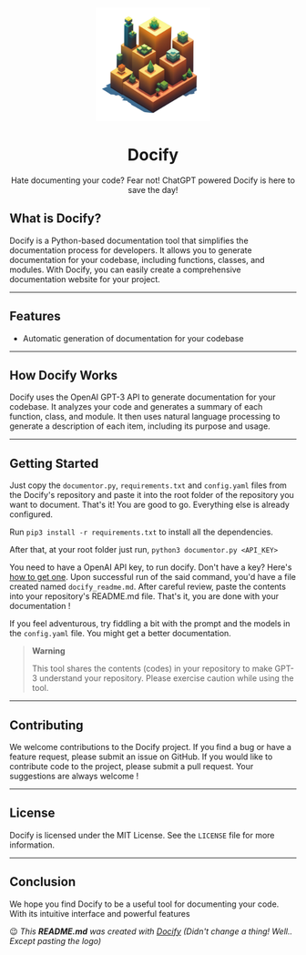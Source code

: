 <div align="center">
<img width="200px" src="https://raw.githubusercontent.com/iamadhee/docify/main/assets/logo.png">
<h1>Docify</h1></div>

<div align="center">
Hate documenting your code? Fear not! ChatGPT powered Docify is here to save the day!
</div>

## What is Docify?

Docify is a Python-based documentation tool that simplifies the documentation process for developers. It allows you to generate documentation for your codebase, including functions, classes, and modules. With Docify, you can easily create a comprehensive documentation website for your project. 

----

## Features

- Automatic generation of documentation for your codebase

----

## How Docify Works

Docify uses the OpenAI GPT-3 API to generate documentation for your codebase. It analyzes your code and generates a summary of each function, class, and module. It then uses natural language processing to generate a description of each item, including its purpose and usage. 

---

## Getting Started
Just copy the `documentor.py`, `requirements.txt` and `config.yaml` files from the Docify's repository and paste it into the root folder of the repository you want to document. That's it! You are good to go. Everything else is already configured. 

Run ```pip3 install -r requirements.txt``` to install all the dependencies.

After that, at your root folder just run, ```python3 documentor.py <API_KEY>```

You need to have a OpenAI API key, to run docify. Don't have a key? Here's [how to get one](https://www.howtogeek.com/885918/how-to-get-an-openai-api-key/). Upon successful run of the said command, you'd have a file created named `docify_readme.md`. After careful review, paste the contents into your repository's README.md file. That's it, you are done with your documentation !

If you feel adventurous, try fiddling a bit with the prompt and the models in the `config.yaml` file. You might get a better documentation.

> **Warning**
>
> This tool shares the contents (codes) in your repository to make GPT-3 understand your repository. Please exercise caution while using the tool.

----

## Contributing

We welcome contributions to the Docify project. If you find a bug or have a feature request, please submit an issue on GitHub. If you would like to contribute code to the project, please submit a pull request. Your suggestions are always welcome !

----

## License

Docify is licensed under the MIT License. See the `LICENSE` file for more information.

----

## Conclusion

We hope you find Docify to be a useful tool for documenting your code. With its intuitive interface and powerful features

:wink: _This **README.md** was created with [Docify](https://github.com/iamadhee/docify) (Didn't change a thing! Well.. Except pasting the logo)_
